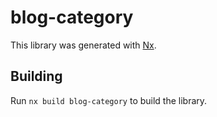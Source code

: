 # blog-category

This library was generated with [Nx](https://nx.dev).

## Building

Run `nx build blog-category` to build the library.
